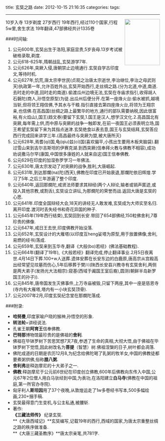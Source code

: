 title: 玄奘之路
date: 2012-10-15 21:16:35
categories: 
tags: 

---  
<img src="http://willdone.qiniudn.com/xuanzang.jpg"   style="height:150px;width:115px;float:right;padding-left:4px;" />   
10岁入寺  
13岁剃度  
27岁西行<!--more-->  
19年西行,经过110个国家,行程5w里,舍生求法  
19年翻译,47部佛经共计1335卷

###时间轴:
1. 公元600年,玄奘出生于洛阳,家庭显贵,5岁丧母.13岁考试被破格录取,剃度.  
2. 公元618-625年,隋朝战乱,玄奘游学7年. 
3. 公元626年,突厥入侵,唐朝禁止边境通行.玄奘自学古印度文,等待时机.  
4. 公元627年,饥荒,唐太宗李世民(贞观之治唐太宗逝世,李治继位,李治之母武则天)执政第一年,允许百姓外出,玄奘开始西行,走丝绸之路.(分为北道,中道,南道.去时走的中道,回时走的南道).偷渡瓜州边境无法,玄奘在寺庙求指引,收得胡人石磐陀(商人,孙悟空原型)为徒.出瓜州后便分开.在第一座烽火台:偷水被抓,越境当斩,但将领王翔信佛,予其水与干粮.指引直接去第四座烽火台,将领为王翔宗亲,也信佛.在高昌国(丝绸之路上最繁华的地方,通行的部队需要纳税,因此很富裕,有火焰山),国王(趋文泰)要留下玄奘,1.国王是汉人,想学汉文化.2.高昌国北有突厥,每年需上供,而中原与突厥的战争一触即发,在前一夜国王必须表明立场,国王希望玄奘留下来为其指点迷津.玄奘绝食以表去意,国王与玄奘结拜,玄奘答应西行完成回来讲学三年.(高昌最终与突厥为盟,被大唐所灭)
5. 公元628年,焉耆(qi)国,龟(qiu)兹(ci)国(喜欢偏平,小孩出生要用木板夹脑袋).翻过雪山来到吉尔吉斯坦的伊赛克湖.到西突厥(信奉拜火教与佛教不相容),成功劝说撒马尔罕(康国,中国很多康姓的人就来自这)国王信奉佛教.  
6. 公元629在印度的加湿弥罗学习一年佛法.  
7. 公元630年,唐太宗发动了对突厥的战争,胜利,大唐崛起.  
8. 公元631年,到达那爛(na)陀(西天),佛教在印度已开始衰退,那爛陀依旧辉煌.学习了5年.之后三年游遍了整个印度.  
9. 公元640年,返回那燗陀,戒贤法师要求其辩经(两个人辩论,输者或销声匿迹,或投入其他宗教,或割舌),玄奘设立讲坛,为那燗陀的荣誉而战.返回大唐是玄奘的心愿.  
10. 公元641年.印度全国辩经大会,18天的讲经无人敢发难,玄奘成为大师实至名归.离开印度.渡河时丢失经书和奇花异国的种子.  
11. 公元645年(19年西行结束),玄奘回到长安.带回了654部佛经,150粒佛舍利,7尊珍贵的佛像.  
12. 公元647年,戒日王去世,印度佛教开始没落.  
13. 公元652年,玄奘设计的大雁塔(以印度互heng娑塔为原型,用于放置佛像,舍利,易燃的经书)落成.  
14. 公元659年,玄奘来到玉华寺,翻译《大般(bo)若经》(佛法基础教程).  
15. 公元664年(翻译了19年),《大般若经》翻译完成,停止翻译事业.2月5日夜离世.4月14日下葬.100+w人送葬.遗体安葬在长安东边的白鹿原,唐高宗从宫殿高出经常望见坟墓而伤心,5年后移葬于樊川(陕西长安县兴教寺有玄奘舍利,两侧是两大弟子(发扬光大法相宗):窥基(西域于阗国王室后裔),圆测(朝鲜半岛新罗国王的孙子)).  
16. 公元845年,唐帝国发生灭佛事件,上万寺庙被毁,只留下两座,其中一座是慈恩寺(寺内有大雁塔,塔内有一小块玄奘顶骨).  
17. 公元2007年2月,印度玄奘纪念堂在那燗陀落成.  

###附录:   
* **哈努曼**,印度家喻户晓的猴神,孙悟空的形象.
* **转法轮**=讲经说法.
* 孔雀王朝**阿育王**信奉佛教.
* **巴特那**博物馆最珍贵的是佛祖的**舍利**.     
* 佛祖在毕钵罗树下苦思冥想7天7夜,参透了生命的真相,大彻大悟,由于佛祖在毕钵罗树下觉悟,因此树改名为**菩提**（智慧）树.佛祖涅槃的日子,树叶都会凋落.
* 佛陀成道的日期是农历12月8,为纪念给佛陀喝了乳粥的牧羊女,中国的佛教徒都要煮粥供佛,俗称**腊八粥**.
* **舍利弗**是释迦摩尼的十大弟子之一.
* **佛教**:释迦摩尼于公元前6世纪在印度创立佛教,600年后佛教向东传入中国,公元67年2位僧人用白马驮经到中国,为表功,在洛阳建立**白马寺**(佛教在中国的祖庭,第一所官办寺院).
* 匈牙利人**斯坦因**用了37个夜晚,从敦煌运走了1w多卷经书写本,500多幅绘画,230+捆手稿.
* 玄奘最得意门生变机,与公主私通,被腰斩.
* 著作:  
**《三藏法师传》** 纪录玄奘.  
**《大唐西域记》**玄奘编写,记载19年的西行,西域的国家,为唐太宗重整丝绸之路的秩序做准备.  
**《大唐三藏圣教序》**唐太宗亲笔,共781字.